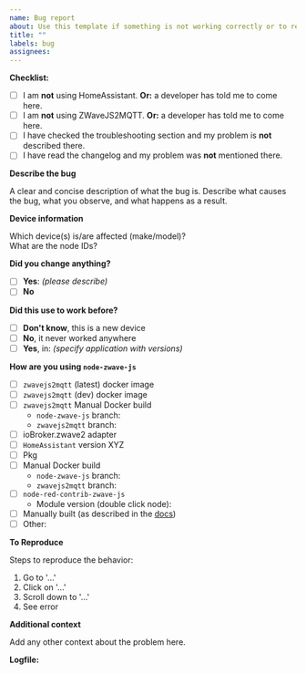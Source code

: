 ```yaml
---
name: Bug report
about: Use this template if something is not working correctly or to report errors in existing device config files.
title: ""
labels: bug
assignees:
---
```


<!--
  🚨🚨🚨 STOP! STOP! STOP! 🚨🚨🚨

  Before opening an issue, please read and follow these steps:

  1. Are you using HomeAssistant?
  If yes, please open your issue at https://github.com/home-assistant/core/issues
  UNLESS a developer told you to come here.

  2. Are you using ZWaveJS2MQTT?
  If yes, please open your issue at https://github.com/zwave-js/zwavejs2mqtt/issues
  UNLESS a developer told you to come here.

  3. Check the troubleshooting section if your problem is described there:
  https://zwave-js.github.io/node-zwave-js/#/development/troubleshooting

  4. Check the changelog if your problem was already fixed recently.
  https://github.com/zwave-js/node-zwave-js/blob/master/CHANGELOG.md
  We cannot provide support if you are not using the latest version.

  🙏🏻🙏🏻🙏🏻 Thanks, now onto your issue:
-->

**Checklist:**

-   [ ] I am **not** using HomeAssistant. **Or:** a developer has told me to come here.
-   [ ] I am **not** using ZWaveJS2MQTT. **Or:** a developer has told me to come here.
-   [ ] I have checked the troubleshooting section and my problem is **not** described there.
-   [ ] I have read the changelog and my problem was **not** mentioned there.

**Describe the bug**

A clear and concise description of what the bug is. Describe what causes the bug, what you observe, and what happens as a result.

**Device information**

Which device(s) is/are affected (make/model)?  
What are the node IDs?

**Did you change anything?**

-   [ ] **Yes**: _(please describe)_
-   [ ] **No**

**Did this use to work before?**

-   [ ] **Don't know**, this is a new device
-   [ ] **No**, it never worked anywhere
-   [ ] **Yes**, in: _(specify application with versions)_

**How are you using `node-zwave-js`**

-   [ ] `zwavejs2mqtt` (latest) docker image
-   [ ] `zwavejs2mqtt` (dev) docker image
-   [ ] `zwavejs2mqtt` Manual Docker build
    -   `node-zwave-js` branch: <!-- fill in -->
    -   `zwavejs2mqtt` branch: <!-- fill in -->
-   [ ] ioBroker.zwave2 adapter
-   [ ] `HomeAssistant` version XYZ
-   [ ] Pkg
-   [ ] Manual Docker build
    -   `node-zwave-js` branch: <!-- fill in -->
    -   `zwavejs2mqtt` branch: <!-- fill in -->
-   [ ] `node-red-contrib-zwave-js`
    -   Module version (double click node): <!-- fill in -->
-   [ ] Manually built (as described in the [docs](https://zwave-js.github.io/node-zwave-js/#/development/installing-from-github))
-   [ ] Other: <!-- Please describe: -->

**To Reproduce**

Steps to reproduce the behavior:

1. Go to '...'
2. Click on '...'
3. Scroll down to '...'
4. See error

**Additional context**

Add any other context about the problem here.

**Logfile:**

<!--
  ATTACH(!) `zwave-js` logfile with DEBUG or VERBOSE loglevel here. Please no links or gists or embedded logs.
  Please make sure to upload the correct log. If you're unsure, the correct one is called `zwave-<number>.log` and starts with

  ███████╗ ██╗    ██╗  █████╗  ██╗   ██╗ ███████╗             ██╗ ███████╗
  ╚══███╔╝ ██║    ██║ ██╔══██╗ ██║   ██║ ██╔════╝             ██║ ██╔════╝
    ███╔╝  ██║ █╗ ██║ ███████║ ██║   ██║ █████╗   █████╗      ██║ ███████╗
   ███╔╝   ██║███╗██║ ██╔══██║ ╚██╗ ██╔╝ ██╔══╝   ╚════╝ ██   ██║ ╚════██║
  ███████╗ ╚███╔███╔╝ ██║  ██║  ╚████╔╝  ███████╗        ╚█████╔╝ ███████║
  ╚══════╝  ╚══╝╚══╝  ╚═╝  ╚═╝   ╚═══╝   ╚══════╝         ╚════╝  ╚══════╝

  If you are using zwavejs2mqtt, this is how you create the logfiles:
  * Go to Settings, Z-Wave section
  * select log level DEBUG
  * enable "log to file"

  For HomeAssistant, this is how you do it:
  Home Assistant -> settings -> Integrations -> Z-Wave JS -> Configure -> Create dump -> zip the json file and post it here.

-->
